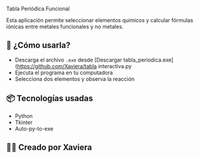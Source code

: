 Tabla Periódica Funcional

Esta aplicación permite seleccionar elementos químicos y calcular fórmulas iónicas entre metales funcionales y no metales.

## 🚀 ¿Cómo usarla?

- Descarga el archivo `.exe` desde  [Descargar tabla_periodica.exe](https://github.com/Xaviera/tabla interactiva.py
- Ejecuta el programa en tu computadora
- Selecciona dos elementos y observa la reacción

## 📦 Tecnologías usadas

- Python
- Tkinter
- Auto-py-to-exe

## 👩‍🔬 Creado por Xaviera
